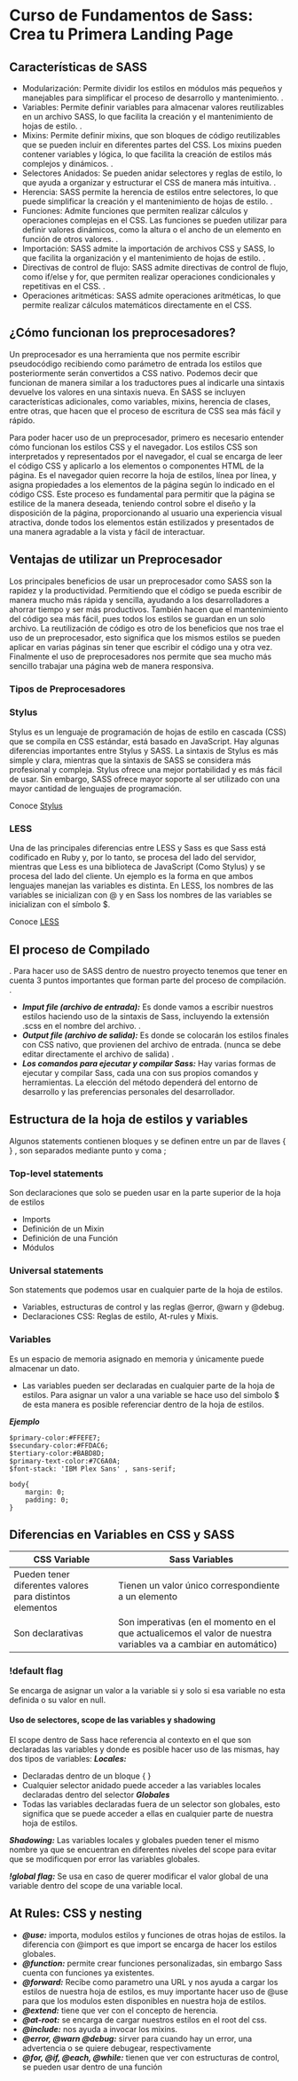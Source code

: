 # Curso de Fundamentos de Sass: Crea tu Primera Landing Page 

## Características de SASS


* Modularización: Permite dividir los estilos en módulos más pequeños y manejables para simplificar el proceso de desarrollo y mantenimiento.
.
* Variables: Permite definir variables para almacenar valores reutilizables en un archivo SASS, lo que facilita la creación y el mantenimiento de hojas de estilo.
.
* Mixins: Permite definir mixins, que son bloques de código reutilizables que se pueden incluir en diferentes partes del CSS. Los mixins pueden contener variables y lógica, lo que facilita la creación de estilos más complejos y dinámicos.
.
* Selectores Anidados: Se pueden anidar selectores y reglas de estilo, lo que ayuda a organizar y estructurar el CSS de manera más intuitiva.
.
* Herencia: SASS permite la herencia de estilos entre selectores, lo que puede simplificar la creación y el mantenimiento de hojas de estilo.
.
* Funciones: Admite funciones que permiten realizar cálculos y operaciones complejas en el CSS. Las funciones se pueden utilizar para definir valores dinámicos, como la altura o el ancho de un elemento en función de otros valores.
.
* Importación: SASS admite la importación de archivos CSS y SASS, lo que facilita la organización y el mantenimiento de hojas de estilo.
.
* Directivas de control de flujo: SASS admite directivas de control de flujo, como if/else y for, que permiten realizar operaciones condicionales y repetitivas en el CSS.
.
* Operaciones aritméticas: SASS admite operaciones aritméticas, lo que permite realizar cálculos matemáticos directamente en el CSS.

## ¿Cómo funcionan los preprocesadores?

Un preprocesador es una herramienta que nos permite escribir pseudocódigo recibiendo como parámetro de entrada los estilos que posteriormente serán convertidos a CSS nativo. Podemos decir que funcionan de manera similar a los traductores pues al indicarle una sintaxis devuelve los valores en una sintaxis nueva.
En SASS se incluyen características adicionales, como variables, mixins, herencia de clases, entre otras, que hacen que el proceso de escritura de CSS sea más fácil y rápido.

Para poder hacer uso de un preprocesador, primero es necesario entender cómo funcionan los estilos CSS y el navegador. Los estilos CSS son interpretados y representados por el navegador, el cual se encarga de leer el código CSS y aplicarlo a los elementos o componentes HTML de la página. Es el navegador quien recorre la hoja de estilos, línea por línea, y asigna propiedades a los elementos de la página según lo indicado en el código CSS. Este proceso es fundamental para permitir que la página se estilice de la manera deseada, teniendo control sobre el diseño y la disposición de la página, proporcionando al usuario una experiencia visual atractiva, donde todos los elementos están estilizados y presentados de una manera agradable a la vista y fácil de interactuar.

## Ventajas de utilizar un Preprocesador

Los principales beneficios de usar un preprocesador como SASS son la rapidez y la productividad. Permitiendo que el código se pueda escribir de manera mucho más rápida y sencilla, ayudando a los desarrolladores a ahorrar tiempo y ser más productivos. También hacen que el mantenimiento del código sea más fácil, pues todos los estilos se guardan en un solo archivo. La reutilización de código es otro de los beneficios que nos trae el uso de un preprocesador, esto significa que los mismos estilos se pueden aplicar en varias páginas sin tener que escribir el código una y otra vez.
Finalmente el uso de preprocesadores nos permite que sea mucho más sencillo trabajar una página web de manera responsiva.

### Tipos de Preprocesadores

### Stylus

Stylus 
es un lenguaje de programación de hojas de estilo en cascada (CSS) que se compila en CSS estándar, está basado en JavaScript. Hay algunas diferencias importantes entre Stylus y SASS. La sintaxis de Stylus es más simple y clara, mientras que la sintaxis de SASS se considera más profesional y compleja. Stylus ofrece una mejor portabilidad y es más fácil de usar. Sin embargo, SASS ofrece mayor soporte al ser utilizado con una mayor cantidad de lenguajes de programación.

Conoce [Stylus](https://stylus-lang.com/)

### LESS
Una de las principales diferencias entre LESS y Sass es que Sass está codificado en Ruby y, por lo tanto, se procesa del lado del servidor, mientras que Less es una biblioteca de JavaScript (Como Stylus) y se procesa del lado del cliente. Un ejemplo es la forma en que ambos lenguajes manejan las variables es distinta. En LESS, los nombres de las variables se inicializan con @ y en Sass los nombres de las variables se inicializan con el símbolo $.

Conoce [LESS](https://lesscss.org/)


## El proceso de Compilado
.
Para hacer uso de SASS dentro de nuestro proyecto tenemos que tener en cuenta 3 puntos importantes que forman parte del proceso de compilación.
.

* ***Imput file (archivo de entrada):*** Es donde vamos a escribir nuestros estilos haciendo uso de la sintaxis de Sass, incluyendo la extensión .scss en el nombre del archivo.
.
* ***Output file (archivo de salida):*** Es donde se colocarán los estilos finales con CSS nativo, que provienen del archivo de entrada. (nunca se debe editar directamente el archivo de salida)
.
* ***Los comandos para ejecutar y compilar Sass:*** Hay varias formas de ejecutar y compilar Sass, cada una con sus propios comandos y herramientas. La elección del método dependerá del entorno de desarrollo y las preferencias personales del desarrollador.

## Estructura de la hoja de estilos y variables

Algunos statements contienen bloques y se definen entre un par de llaves { } , son separados mediante punto y coma ;

### Top-level statements
Son declaraciones que solo se pueden usar en la parte superior de la hoja de estilos

* Imports
* Definición de un Mixin
* Definición de una Función
* Módulos
### Universal statements
Son statements que podemos usar en cualquier parte de la hoja de estilos.

* Variables, estructuras de control y las reglas @error, @warn y @debug.
* Declaraciones CSS: Reglas de estilo, At-rules y Mixis.

### Variables
Es un espacio de memoria asignado en memoria y únicamente puede almacenar un dato.

* Las variables pueden ser declaradas en cualquier parte de la hoja de estilos.
Para asignar un valor a una variable se hace uso del simbolo $ de esta manera es posible referenciar dentro de la hoja de estilos.

***Ejemplo***

    $primary-color:#FFEFE7;
    $secundary-color:#FFDAC6;
    $tertiary-color:#BABD8D;
    $primary-text-color:#7C6A0A;
    $font-stack: 'IBM Plex Sans' , sans-serif;

    body{
        margin: 0;
        padding: 0;
    }

## Diferencias en Variables en CSS y SASS
<table>
    <thead>
        <tr>
            <th>CSS Variable</th>
            <th>Sass Variables</th>
        </tr>
    </thead>
    <tbody>
        <tr>
            <td>
                Pueden tener diferentes valores para distintos elementos
            </td>
            <td>
                Tienen un valor único correspondiente a un elemento
            </td>
        </tr>
        <tr>
            <td>Son declarativas</td>
            <td>Son imperativas (en el momento en el que actualicemos el valor de nuestra variables va a cambiar en automático)</td>
        </tr>
    </tbody>
</table>

### !default flag
Se encarga de asignar un valor a la variable si y solo si esa variable no esta definida o su valor en null.

#### Uso de selectores, scope de las variables y shadowing

El scope dentro de Sass hace referencia al contexto en el que son declaradas las variables y donde es posible hacer uso de las mismas, hay dos tipos de variables:
***Locales:***
* Declaradas dentro de un bloque { }
* Cualquier selector anidado puede acceder a las variables locales declaradas dentro del selector
***Globales***
* Todas las variables declaradas fuera de un selector son globales, esto significa que se puede acceder a ellas en cualquier parte de nuestra hoja de estilos.

***Shadowing:*** Las variables locales y globales pueden tener el mismo nombre ya que se encuentran en diferentes niveles del scope para evitar que se modificquen por error las variables globales.

***!global flag:*** Se usa en caso de querer modificar el valor global de una variable dentro del scope de una variable local.

## At Rules: CSS y nesting

* ***@use:*** importa, modulos estilos y funciones de otras hojas de estilos. la diferencia con @import es que import se encarga de hacer los estilos globales.
* ***@function:*** permite crear funciones personalizadas, sin embargo Sass cuenta con funciones ya existentes.
* ***@forward:*** Recibe como parametro una URL y nos ayuda a cargar los estilos de nuestra hoja de estilos, es muy importante hacer uso de @use para que los modulos esten disponibles en nuestra hoja de estilos.
* ***@extend:*** tiene que ver con el concepto de herencia.
* ***@at-root:*** se encarga de cargar nuestros estilos en el root del css.
* ***@include:*** nos ayuda a invocar los mixins.
* ***@error, @warn @debug:*** sirver para cuando hay un error, una advertencia o se quiere debugear, respectivamente
* ***@for, @if, @each, @while:*** tienen que ver con estructuras de control, se pueden usar dentro de una función